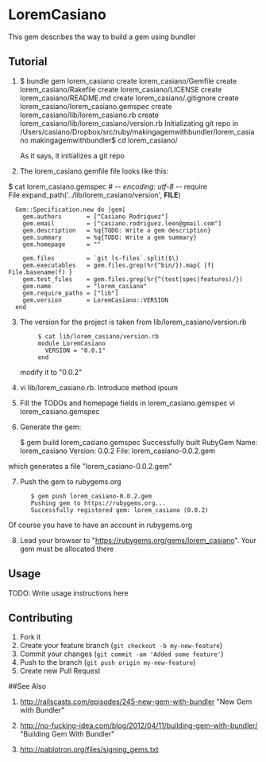 # LoremCasiano

This gem describes the way to build a gem using bundler

## Tutorial

1. $ bundle gem lorem_casiano
      create  lorem_casiano/Gemfile
      create  lorem_casiano/Rakefile
      create  lorem_casiano/LICENSE
      create  lorem_casiano/README.md
      create  lorem_casiano/.gitignore
      create  lorem_casiano/lorem_casiano.gemspec
      create  lorem_casiano/lib/lorem_casiano.rb
      create  lorem_casiano/lib/lorem_casiano/version.rb
    Initializating git repo in /Users/casiano/Dropbox/src/ruby/makingagemwithbundler/lorem_casiano
    makingagemwithbundler$ cd lorem_casiano/

    As it says, it initializes a git repo

2. The lorem_casiano.gemfile file looks like this:

  $ cat lorem_casiano.gemspec 
      # -*- encoding: utf-8 -*-
      require File.expand_path('../lib/lorem_casiano/version', __FILE__)

      Gem::Specification.new do |gem|
        gem.authors       = ["Casiano Rodriguez"]
        gem.email         = ["casiano.rodriguez.leon@gmail.com"]
        gem.description   = %q{TODO: Write a gem description}
        gem.summary       = %q{TODO: Write a gem summary}
        gem.homepage      = ""

        gem.files         = `git ls-files`.split($\)
        gem.executables   = gem.files.grep(%r{^bin/}).map{ |f| File.basename(f) }
        gem.test_files    = gem.files.grep(%r{^(test|spec|features)/})
        gem.name          = "lorem_casiano"
        gem.require_paths = ["lib"]
        gem.version       = LoremCasiano::VERSION
      end
3. The version for the project is taken from lib/lorem_casiano/version.rb

            $ cat lib/lorem_casiano/version.rb 
            module LoremCasiano
              VERSION = "0.0.1"
            end

   modify it to "0.0.2"

4. vi lib/lorem_casiano.rb. Introduce method ipsum

5. Fill the TODOs and homepage fields in lorem_casiano.gemspec
         vi lorem_casiano.gemspec

6. Generate the gem:

      $ gem build lorem_casiano.gemspec 
        Successfully built RubyGem
        Name: lorem_casiano
        Version: 0.0.2
        File: lorem_casiano-0.0.2.gem

which generates a file "lorem_casiano-0.0.2.gem"

7. Push the gem to rubygems.org

          $ gem push lorem_casiano-0.0.2.gem 
          Pushing gem to https://rubygems.org...
          Successfully registered gem: lorem_casiano (0.0.2)

Of course you have to have an account in rubygems.org

8. Lead your browser to "https://rubygems.org/gems/lorem_casiano".
   Your gem must be allocated there


## Usage

TODO: Write usage instructions here

## Contributing

1. Fork it
2. Create your feature branch (`git checkout -b my-new-feature`)
3. Commit your changes (`git commit -am 'Added some feature'`)
4. Push to the branch (`git push origin my-new-feature`)
5. Create new Pull Request

##See Also

1. http://railscasts.com/episodes/245-new-gem-with-bundler
   "New Gem with Bundler"

2. http://no-fucking-idea.com/blog/2012/04/11/building-gem-with-bundler/ 
   "Building Gem With Bundler"

3. http://pablotron.org/files/signing_gems.txt

